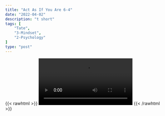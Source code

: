```yaml
---
title: "Act As If You Are 6-4"
date: "2022-04-02"
description: "t short"
tags: [
    "Tate",
    "3-Mindset",
    "2-Psychology"
]
type: "post"
---
```

{{< rawhtml >}}
    <video width="auto" height="auto" controls>
        <source src="https://clips.dev00ps.com/Tate/HOW%20to%20be%20Attractive%20when%20you%20are%20a%20SHORT%20GUY%20-%20Andrew%20Tate.mp4" type="video/mp4"> 
    </video>
{{< /rawhtml >}}